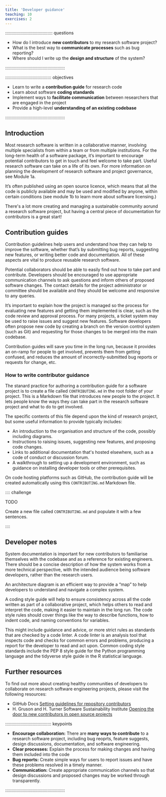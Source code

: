 ```yaml
---
title: 'Developer guidance'
teaching: 10
exercises: 2
---
```


:::::::::::::::::::::::::::::::::::::: questions 

- How do I introduce **new contributors** to my research software project?
- What is the best way to **communicate processes** such as bug reporting?
- Where should I write up the **design and structure** of the system?

::::::::::::::::::::::::::::::::::::::::::::::::

::::::::::::::::::::::::::::::::::::: objectives

- Learn to write a **contribution guide** for research code
- Learn about software **coding standards** 
- Implement ways to **facilitate communication** between researchers that are engaged in the project
- Provide a high-level **understanding of an existing codebase**

::::::::::::::::::::::::::::::::::::::::::::::::

## Introduction

Most research software is written in a collaborative manner, involving multiple specialists from within a team or from multiple institutions. For the long-term health of a software package, it’s important to encourage potential contributors to get in touch and feel welcome to take part. Useful research software can take on a life of its own. For more information on planning the development of research software and project governance, see Module 1a.

It’s often published using an open source licence, which means that all the code is publicly available and may be used and modified by anyone, within certain conditions (see module 1b to learn more about software licensing.)

There's a lot more creating and managing a sustainable community aorund a research software project, but having a central piece of documentation for contributors is a great start!

## Contribution guides

Contribution guidelines help users and understand how they can help to improve the software, whether that’s by submitting bug reports, suggesting new features, or writing better code and documentation. All of these aspects are vital to produce reusable research software.

Potential collaborators should be able to easily find out how to take part and contribute. Developers should be encouraged to use appropriate communication channels to ask questions and inform others of proposed software changes. The contact details for the project administrator or committee should be available and they should be welcome and responsive to any queries.

It’s important to explain how the project is managed so the process for evaluating new features and getting them implemented is clear, such as the code review and approval process. For many projects, a ticket system may be used to raise issues and suggest new features. Software developers often propose new code by creating a branch on the version control system (such as Git) and requesting for those changes to be merged into the main codebase.

Contribution guides will save you time in the long run, because it provides an on-ramp for people to get involved, prevents them from getting confused, and reduces the amount of incorrectly-submitted bug reports or requests for change, etc.

### How to write contributor guidance

The stanard practice for authoring a contribution guide for a software project is to create a file called `CONTRIBUTING.md` in the root folder of your project. This is a Markdown file that introduces new people to the project. It lets people know the ways they can take part in the research software project and what to do to get involved.

The specific contents of this file depend upon the kind of research project, but some useful information to provide typically includes:

- An introduction to the organisation and structure of the code, possibly including diagrams.
- Instructions to raising issues, suggesting new features, and proposing code changes.
- Links to additional documentation that's hosted elsewhere, such as a code of conduct or discussion forum.
- A walkthrough to setting up a development environment, such as guidance on installing developer tools or other prerequisites.

On code hosting platforms such as GitHub, the contribution guide will be created automatically using this `CONTRIBUTING.md` Markdown file.

:::: challenge

TODO 

Create a new file called `CONTRIBUTING.md` and populate it with a few sentences.

::::

## Developer notes

System documentation is important for new contributors to familiarise themselves with the codebase and as a reference for existing engineers. There should be a concise description of how the system works from a more technical perspective, with the intended audience being software developers, rather than the research users.

An architecture diagram is an efficient way to provide a “map” to help developers to understand and navigate a complex system.

A coding style guide will help to ensure consistency across all the code written as part of a collaborative project, which helps others to read and interpret the code, making it easier to maintain in the long run. The code style rules should cover things like the way to describe functions, how to indent code, and naming conventions for variables.

This might include guidance and advice, or more strict rules as standards that are checked by a code linter. A code linter is an analysis tool that inspects code and checks for common errors and problems, producing a report for the developer to read and act upon. Common coding style standards include the PEP 8 style guide for the Python programming language and the tidyverse style guide in the R statistical language.

## Further resources

To find out more about creating healthy communities of developers to collaborate on research software engineering projects, please visit the following resources:

- GitHub Docs [Setting guidelines for repository contributors](https://docs.github.com/en/communities/setting-up-your-project-for-healthy-contributions/setting-guidelines-for-repository-contributors)
- H. Gruson and H. Turner Software Sustainability Institute [Opening the door to new contributors in open source projects](https://www.software.ac.uk/blog/opening-door-new-contributors-open-source-projects)

::::::::::::::::::::::::::::::::::::: keypoints 

- **Encourage collaboration:** There are **many ways to contribute** to a research software project, including bug reoprts, feature suggests, design discussions, documentation, and software engineering.
- **Clear processes:** Explain the process for making changes and having them included into the code
- **Bug reports:** Create simple ways for users to report issues and have these problems resolved in a timely manner.
- **Communication:** Create appropriate communication channels so that design discussions and proposed changes may be worked through transparently.

::::::::::::::::::::::::::::::::::::::::::::::::
